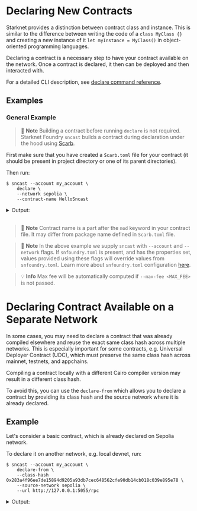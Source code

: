 # Declaring New Contracts

Starknet provides a distinction between contract class and instance. This is similar to the difference between writing the code of a `class MyClass {}` and creating a new instance of it `let myInstance = MyClass()` in object-oriented programming languages.

Declaring a contract is a necessary step to have your contract available on the network. Once a contract is declared, it then can be deployed and then interacted with.

For a detailed CLI description, see [declare command reference](../appendix/sncast/declare.md).

## Examples

### General Example

> 📝 **Note**
> Building a contract before running `declare` is not required. Starknet Foundry `sncast` builds a contract during declaration under the hood using [Scarb](https://docs.swmansion.com/scarb).

First make sure that you have created a `Scarb.toml` file for your contract (it should be present in project directory or one of its parent directories).

Then run:

<!-- TODO(#2736) -->
<!-- { "ignored": true } -->
```shell
$ sncast --account my_account \
    declare \
	--network sepolia \
    --contract-name HelloSncast
```

<details>
<summary>Output:</summary>

```shell
Success: Declaration completed

Contract Address: 0x0[..]
Transaction Hash: 0x0[..]

To see declaration details, visit:
class: https://starkscan.co/search/[..]
transaction: https://starkscan.co/search/[..]
```
</details>
<br>

> 📝 **Note**
> Contract name is a part after the `mod` keyword in your contract file. It may differ from package name defined in `Scarb.toml` file.

> 📝 **Note**
> In the above example we supply `sncast` with `--account` and `--network` flags. If `snfoundry.toml` is present, and has
> the properties set, values provided using these flags will override values from `snfoundry.toml`. Learn more about `snfoundry.toml`
> configuration [here](../projects/configuration.md#sncast).

> 💡 **Info**
> Max fee will be automatically computed if `--max-fee <MAX_FEE>` is not passed.

# Declaring Contract Available on a Separate Network

In some cases, you may need to declare a contract that was already compiled elsewhere and reuse the exact same class hash across multiple networks.
This is especially important for some contracts, e.g. Universal Deployer Contract (UDC), which must preserve the same class hash across mainnet, testnets, and appchains.

Compiling a contract locally with a different Cairo compiler version may result in a different class hash.

To avoid this, you can use the `declare-from` which allows you to declare a contract by providing its class hash and the source network where it is already declared.

## Example

Let's consider a basic contract, which is already declared on Sepolia network.

To declare it on another network, e.g. local devnet, run:

```shell
$ sncast --account my_account \
    declare-from \
    --class-hash 0x283a4f96ee7de15894d9205a93db7cec648562cfe90db14cb018c039e895e78 \
    --source-network sepolia \
    --url http://127.0.0.1:5055/rpc
```

<details>
<summary>Output:</summary>

```shell
Success: Declaration completed

Class Hash:       0x[..]
Transaction Hash: 0x[..]
```
</details>
<br>


